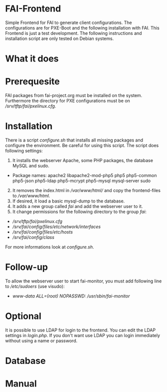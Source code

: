 # FAI-Frontend
Simple Frontend for FAI to generate client configurations. The configurations are for PXE-Boot and the following installation with FAI.
This Frontend is just a test development.
The following instructions and installation script are only tested on Debian systems.

# What it does

# Prerequesite
FAI packages from fai-project.org must be installed on the system. Furthermore the directory for PXE configurations must be on */srv/tftp/fai/pxelinux.cfg.*

# Installation
There is a script *configure.sh* that installs all missing packages and configure the environment. Be careful for using this script. 
The script does following settings:
 1. It installs the webserver Apache, some PHP packages, the database MySQL and sudo.
 * Package names: apache2 libapache2-mod-php5 php5 php5-common php5-json php5-ldap php5-mcrypt php5-mysql mysql-server sudo
 2. It removes the index.html in */var/www/html/* and copy the frontend-files to */var/www/html*.
 3. If desired, it load a basic mysql-dump to the database.
 4. It adds a new group called *fai* and add the webserver user to it.
 5. It change permissions for the following directory to the group *fai*:
  * */srv/tftp/fai/pxelinux.cfg*
  * */srv/fai/config/files/etc/network/interfaces*
  * */srv/fai/config/files/etc/hosts*
  * */srv/fai/config/class*
  
For more informations look at *configure.sh*.

# Follow-up
To allow the webserver user to start fai-monitor, you must add following line to */etc/sudoers* (use visudo):
* *www-data ALL=(root) NOPASSWD: /usr/sbin/fai-monitor*

# Optional
It is possible to use LDAP for login to the frontend. You can edit the LDAP settings in *login.php*. If you don't want use LDAP you can login immediately without using a name or password.

# Database 

# Manual


